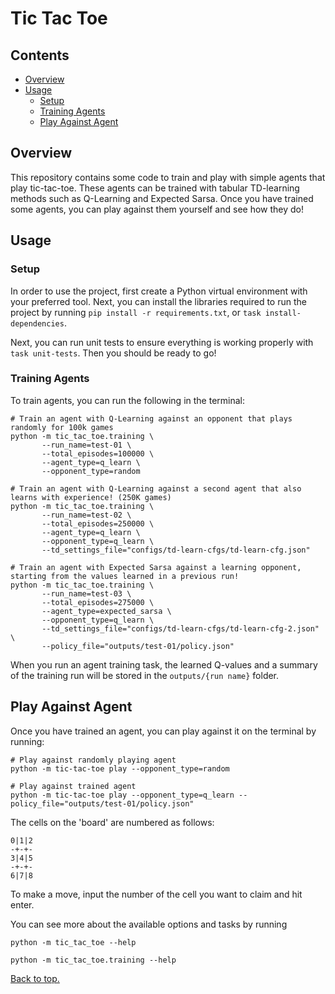 # Tic Tac Toe

## Contents

- [Overview](#overview)
- [Usage](#usage)
  - [Setup](#setup)
  - [Training Agents](#training-agents)
  - [Play Against Agent](#play-against-agent)

## Overview
This repository contains some code to train and play with simple agents that play tic-tac-toe.
These agents can be trained with tabular TD-learning methods such as Q-Learning and Expected Sarsa.
Once you have trained some agents, you can play against them yourself and see how they do!

## Usage

### Setup
In order to use the project, first create a Python virtual environment with your preferred tool. Next,
you can install the libraries required to run the project by running `pip install -r requirements.txt`, or
`task install-dependencies`.

Next, you can run unit tests to ensure everything is working properly with `task unit-tests`. Then you should
be ready to go!

### Training Agents
To train agents, you can run the following in the terminal:
```shell
# Train an agent with Q-Learning against an opponent that plays randomly for 100k games
python -m tic_tac_toe.training \
       --run_name=test-01 \
       --total_episodes=100000 \
       --agent_type=q_learn \
       --opponent_type=random

# Train an agent with Q-Learning against a second agent that also learns with experience! (250K games)
python -m tic_tac_toe.training \
       --run_name=test-02 \
       --total_episodes=250000 \
       --agent_type=q_learn \
       --opponent_type=q_learn \
       --td_settings_file="configs/td-learn-cfgs/td-learn-cfg.json"
       
# Train an agent with Expected Sarsa against a learning opponent, starting from the values learned in a previous run!
python -m tic_tac_toe.training \
       --run_name=test-03 \
       --total_episodes=275000 \
       --agent_type=expected_sarsa \
       --opponent_type=q_learn \
       --td_settings_file="configs/td-learn-cfgs/td-learn-cfg-2.json" \
       --policy_file="outputs/test-01/policy.json"
```
When you run an agent training task, the learned Q-values and a summary of the training run will be stored
in the `outputs/{run name}` folder.

## Play Against Agent
Once you have trained an agent, you can play against it on the terminal by running:
```shell
# Play against randomly playing agent
python -m tic-tac-toe play --opponent_type=random

# Play against trained agent
python -m tic-tac-toe play --opponent_type=q_learn --policy_file="outputs/test-01/policy.json"
```
The cells on the 'board' are numbered as follows:
```
0|1|2
-+-+-
3|4|5
-+-+-
6|7|8
```
To make a move, input the number of the cell you want to claim and hit enter.

You can see more about the available options and tasks by running
```shell
python -m tic_tac_toe --help

python -m tic_tac_toe.training --help
```

[Back to top.](#tic-tac-toe)
